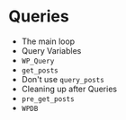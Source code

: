 # Queries

 - The main loop
 - Query Variables
 - `WP_Query`
 - `get_posts`
 - Don't use `query_posts`
 - Cleaning up after Queries
 - `pre_get_posts`
 - `WPDB`
